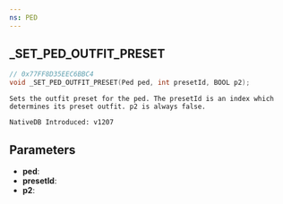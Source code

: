 ```yaml
---
ns: PED
---
```

## _SET_PED_OUTFIT_PRESET

```c
// 0x77FF8D35EEC6BBC4
void _SET_PED_OUTFIT_PRESET(Ped ped, int presetId, BOOL p2);
```

```
Sets the outfit preset for the ped. The presetId is an index which determines its preset outfit. p2 is always false.

NativeDB Introduced: v1207
```

## Parameters
* **ped**:
* **presetId**:
* **p2**:
